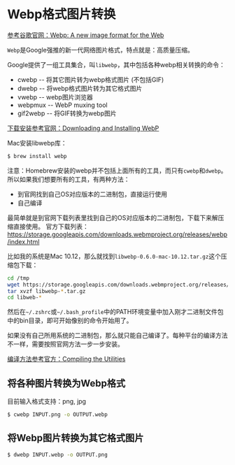 # Webp格式图片转换

[参考谷歌官网：Webp: A new image format for the Web](https://developers.google.com/speed/webp/)

`Webp`是Google强推的新一代网络图片格式，特点就是：高质量压缩。

Google提供了一组工具集合，叫`libwebp`，其中包括各种webp相关转换的命令：
- cwebp -- 将其它图片转为webp格式图片 (不包括GIF)
- dwebp -- 将webp格式图片转为其它格式图片
- vwebp -- webp图片浏览器
- webpmux -- WebP muxing tool
- gif2webp -- 将GIF转换为webp图片

[下载安装参考官网：Downloading and Installing WebP](https://developers.google.com/speed/webp/download)


Mac安装libwebp库：
```sh
$ brew install webp
```

注意：Homebrew安装的webp并不包括上面所有的工具，而只有`cwebp`和`dwebp`。
所以如果我们想要所有的工具，有两种方法：
- 到官网找到自己OS对应版本的二进制包，直接运行使用
- 自己编译

最简单就是到官网下载列表里找到自己的OS对应版本的二进制包，下载下来解压缩直接使用。
官方下载列表：https://storage.googleapis.com/downloads.webmproject.org/releases/webp/index.html

比如我的系统是Mac 10.12，那么就找到`libwebp-0.6.0-mac-10.12.tar.gz`这个压缩包下载：
```sh
cd /tmp
wget https://storage.googleapis.com/downloads.webmproject.org/releases/webp/libwebp-0.6.0-mac-10.12.tar.gz
tar xvzf libwebp-*.tar.gz
cd libweb-*
```
然后在`~/.zshrc`或`~/.bash_profile`中的PATH环境变量中加入刚才二进制文件包中的bin目录，即可开始像别的命令开始用了。

如果没有自己所用系统的二进制包，那么就只能自己编译了。每种平台的编译方法不一样，需要按照官网方法一步一步安装。

[编译方法参考官方：Compiling the Utilities](https://developers.google.com/speed/webp/docs/compiling)




## 将各种图片转换为Webp格式

目前输入格式支持：png, jpg

```sh
$ cwebp INPUT.png -o OUTPUT.webp
```


## 将Webp图片转换为其它格式图片

```sh
$ dwebp INPUT.webp -o OUTPUT.png
```


## 